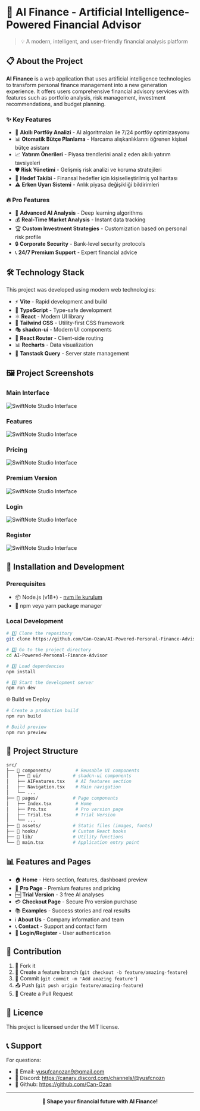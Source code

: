 # 🤖 AI Finance - Artificial Intelligence-Powered Financial Advisor

> 💡 A modern, intelligent, and user-friendly financial analysis platform

## 📋 About the Project

**AI Finance** is a web application that uses artificial intelligence technologies to transform personal finance management into a new generation experience. It offers users comprehensive financial advisory services with features such as portfolio analysis, risk management, investment recommendations, and budget planning.

### ✨ Key Features

- 🧠 **Akıllı Portföy Analizi** - AI algoritmaları ile 7/24 portföy optimizasyonu
- 📊 **Otomatik Bütçe Planlama** - Harcama alışkanlıklarını öğrenen kişisel bütçe asistanı
- 📈 **Yatırım Önerileri** - Piyasa trendlerini analiz eden akıllı yatırım tavsiyeleri
- 🛡️ **Risk Yönetimi** - Gelişmiş risk analizi ve koruma stratejileri
- 🎯 **Hedef Takibi** - Finansal hedefler için kişiselleştirilmiş yol haritası
- ⚠️ **Erken Uyarı Sistemi** - Anlık piyasa değişikliği bildirimleri

### 🔥 Pro Features

- 🚀 **Advanced AI Analysis** - Deep learning algorithms
- 💰 **Real-Time Market Analysis** - Instant data tracking
- 🏆 **Custom Investment Strategies** - Customization based on personal risk profile
- 🔒 **Corporate Security** - Bank-level security protocols
- 📞 **24/7 Premium Support** - Expert financial advice

## 🛠️ Technology Stack

This project was developed using modern web technologies:

- ⚡ **Vite** - Rapid development and build
- 🔷 **TypeScript** - Type-safe development
- ⚛️ **React** - Modern UI library
- 🎨 **Tailwind CSS** - Utility-first CSS framework
- 🎭 **shadcn-ui** - Modern UI components
- 🧭 **React Router** - Client-side routing
- 📊 **Recharts** - Data visualization
- 🔄 **Tanstack Query** - Server state management

## 🖼️ Project Screenshots

### Main Interface
![SwiftNote Studio Interface](/images/Giriş.png)

### Features
![SwiftNote Studio Interface](/images/Özellikler.png)

### Pricing
![SwiftNote Studio Interface](/images/Fiyatlar.png)

### Premium Version
![SwiftNote Studio Interface](/images/ProVersiyon.png)

### Login
![SwiftNote Studio Interface](/images/Login.png)

### Register
![SwiftNote Studio Interface](/images/Register.png)

  
## 🚀 Installation and Development

### Prerequisites

- 📦 Node.js (v18+) - [nvm ile kurulum](https://github.com/nvm-sh/nvm#installing-and-updating)
- 🔧 npm veya yarn package manager

### Local Development

```bash
# 1️⃣ Clone the repository
git clone https://github.com/Can-Ozan/AI-Powered-Personal-Finance-Advisor.git

# 2️⃣ Go to the project directory
cd AI-Powered-Personal-Finance-Advisor

# 3️⃣ Load dependencies
npm install

# 4️⃣ Start the development server
npm run dev
```

🌐 Build ve Deploy
```bash
# Create a production build
npm run build

# Build preview
npm run preview
```

## 📂 Project Structure

```bash
src/
├── 📁 components/         # Reusable UI components
│   ├── 📁 ui/            # shadcn-ui components
│   ├── AIFeatures.tsx    # AI features section
│   ├── Navigation.tsx    # Main navigation
│   └── ...
├── 📁 pages/             # Page components
│   ├── Index.tsx         # Home
│   ├── Pro.tsx           # Pro version page
│   ├── Trial.tsx         # Trial Version
│   └── ...
├── 📁 assets/            # Static files (images, fonts)
├── 📁 hooks/             # Custom React hooks
├── 📁 lib/               # Utility functions
└── 📄 main.tsx           # Application entry point
```

## 📊 Features and Pages

- 🏠 **Home** - Hero section, features, dashboard preview
- 💎 **Pro Page** - Premium features and pricing
- 🆓 **Trial Version** - 3 free AI analyses
- 💳 **Checkout Page** - Secure Pro version purchase
- 📚 **Examples** - Success stories and real results
- ℹ️ **About Us** - Company information and team
- 📞 **Contact** - Support and contact form
- 🔐 **Login/Register** - User authentication

## 🤝 Contribution

1. 🍴 Fork it
2. 🌿 Create a feature branch (`git checkout -b feature/amazing-feature`)
3. 📝 Commit (`git commit -m 'Add amazing feature'`)
4. 📤 Push (`git push origin feature/amazing-feature`)
5. 🔀 Create a Pull Request

## 📜 Licence

This project is licensed under the MIT license.


## 📞 Support

For questions:
- 📧 Email: yusufcanozan9@gmail.com
- 💬 Discord: https://canary.discord.com/channels/@yusfcnozn
- 📖 Github: https://github.com/Can-Ozan
---


<p align="center">
  <strong>🚀 Shape your financial future with AI Finance! </strong>
</p>
